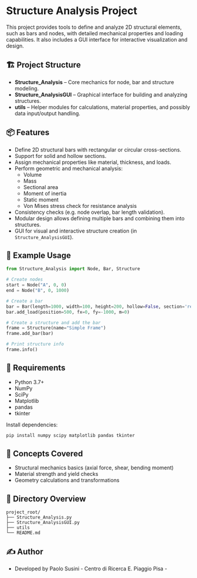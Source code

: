 # Structure Analysis Project

This project provides tools to define and analyze 2D structural elements, such as bars and nodes, with detailed mechanical properties and loading capabilities. It also includes a GUI interface for interactive visualization and design.

## 🏗️ Project Structure

- **Structure_Analysis** – Core mechanics for node, bar and structure modeling.
- **Structure_AnalysisGUI** – Graphical interface for building and analyzing structures.
- **utils** – Helper modules for calculations, material properties, and possibly data input/output handling.

## 📦 Features

- Define 2D structural bars with rectangular or circular cross-sections.
- Support for solid and hollow sections.
- Assign mechanical properties like material, thickness, and loads.
- Perform geometric and mechanical analysis:
  - Volume
  - Mass
  - Sectional area
  - Moment of inertia
  - Static moment
  - Von Mises stress check for resistance analysis
- Consistency checks (e.g. node overlap, bar length validation).
- Modular design allows defining multiple bars and combining them into structures.
- GUI for visual and interactive structure creation (in `Structure_AnalysisGUI`).

## 🔧 Example Usage

```python
from Structure_Analysis import Node, Bar, Structure

# Create nodes
start = Node("A", 0, 0)
end = Node("B", 0, 1000)

# Create a bar
bar = Bar(length=1000, width=100, height=200, hollow=False, section='rectangular', material='steel', alpha=90, start_node=start, end_node=end)
bar.add_load(position=500, fx=0, fy=-1000, m=0)

# Create a structure and add the bar
frame = Structure(name="Simple Frame")
frame.add_bar(bar)

# Print structure info
frame.info()
```

## 🧪 Requirements

- Python 3.7+
- NumPy
- SciPy
- Matplotlib
- pandas
- tkinter

Install dependencies:

```bash
pip install numpy scipy matplotlib pandas tkinter
```

## 🧠 Concepts Covered

- Structural mechanics basics (axial force, shear, bending moment)
- Material strength and yield checks
- Geometry calculations and transformations

## 📁 Directory Overview

```
project_root/
├── Structure_Analysis.py
├── Structure_AnalysisGUI.py
├── utils
└── README.md
```

## ✍️ Author

- Developed by Paolo Susini - Centro di Ricerca E. Piaggio Pisa -  
